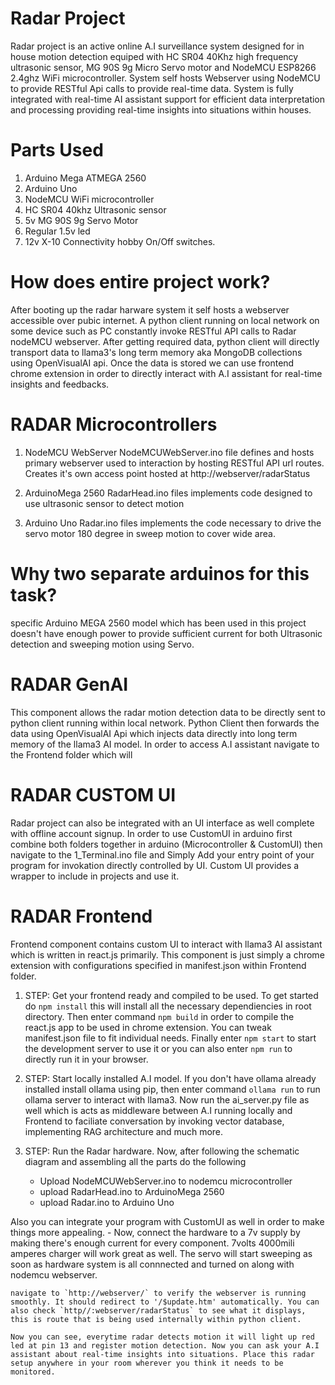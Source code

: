 
# Radar Project
Radar project is an active online A.I surveillance system designed for in house motion detection equiped with HC SR04 40Khz high frequency ultrasonic sensor, MG 90S 9g Micro Servo motor and NodeMCU ESP8266 2.4ghz WiFi microcontroller. System self hosts Webserver using NodeMCU to provide RESTful Api calls to provide real-time data. System is fully integrated with real-time AI assistant support for efficient data interpretation and processing providing real-time insights into situations within houses.

# Parts Used

1) Arduino Mega ATMEGA 2560 
2) Arduino Uno
3) NodeMCU WiFi microcontroller
4) HC SR04 40khz Ultrasonic sensor
5) 5v MG 90S 9g Servo Motor
6) Regular 1.5v led
7) 12v X-10 Connectivity hobby On/Off switches.


# How does entire project work?
After booting up the radar harware system it self hosts a webserver accessible over pubic internet. A python client running on local network on some device such as PC constantly invoke RESTful API calls to Radar nodeMCU webserver. After getting required data, python client will directly transport data to llama3's long term memory aka MongoDB collections using OpenVisualAI api. Once the data is stored we can use frontend chrome extension in order to directly interact with A.I assistant for real-time insights and feedbacks.

# RADAR Microcontrollers
1) NodeMCU WebServer
NodeMCUWebServer.ino file defines and hosts primary webserver used to interaction by hosting RESTful API url routes. Creates it's own access point hosted at http://webserver/radarStatus

2) ArduinoMega 2560
RadarHead.ino files implements code designed to use ultrasonic sensor to detect motion

3) Arduino Uno
Radar.ino files implements the code necessary to drive the servo motor 180 degree in sweep motion to cover wide area.

# Why two separate arduinos for this task?
specific Arduino MEGA 2560 model which has been used in this project doesn't have enough power to provide sufficient current for both Ultrasonic detection and sweeping motion using Servo.

# RADAR GenAI
This component allows the radar motion detection data to be directly sent to python client running within local network. Python Client then forwards the data using OpenVisualAI Api which injects data directly into long term memory of the llama3 AI model. In order to access A.I assistant navigate to the Frontend folder which will 

# RADAR CUSTOM UI
Radar project can also be integrated with an UI interface as well complete with offline account signup. In order to use CustomUI in arduino
first combine both folders together in arduino (Microcontroller & CustomUI) then navigate to the 1_Terminal.ino file and Simply Add your entry point of your program for invokation directly controlled by UI. Custom UI provides a wrapper to include in projects and use it. 

# RADAR Frontend
Frontend component contains custom UI to interact with llama3 AI assistant which is written in react.js primarily. This component is just simply a chrome extension with configurations specified in manifest.json within Frontend folder. 

1) STEP: Get your frontend ready and compiled to be used. 
To get started do `npm install` this will install all the necessary dependiencies in root directory. Then enter command `npm build` in order to compile the react.js app to be used in chrome extension. You can tweak manifest.json file to fit individual needs. Finally enter `npm start` to start the development server to use it or you can also enter `npm run` to directly run it in your browser.  

2) STEP: Start locally installed A.I model.
If you don't have ollama already installed install ollama using pip, then enter command `ollama run` to run ollama server to interact with llama3. Now run the ai_server.py file as well which is acts as middleware between A.I running locally and Frontend to faciliate conversation by invoking vector database, implementing RAG architecture and much more. 

3) STEP: Run the Radar hardware. 
Now, after following the schematic diagram and assembling all the parts do the following
    - Upload NodeMCUWebServer.ino to nodemcu microcontroller
    - upload RadarHead.ino to ArduinoMega 2560
    - upload Radar.ino to Arduino Uno

Also you can integrate your program with CustomUI as well in order to make things more appealing.
    - Now, connect the hardware to a 7v supply by making there's enough current for every component. 7volts 4000mili amperes charger will work great as well. The servo will start sweeping as soon as hardware system is all connnected and turned on along with nodemcu webserver.

    navigate to `http://webserver/` to verify the webserver is running smoothly. It should redirect to '/$update.htm' automatically. You can also check `http//:webserver/radarStatus` to see what it displays, this is route that is being used internally within python client. 

    Now you can see, everytime radar detects motion it will light up red led at pin 13 and register motion detection. Now you can ask your A.I assistant about real-time insights into situations. Place this radar setup anywhere in your room wherever you think it needs to be monitored.


